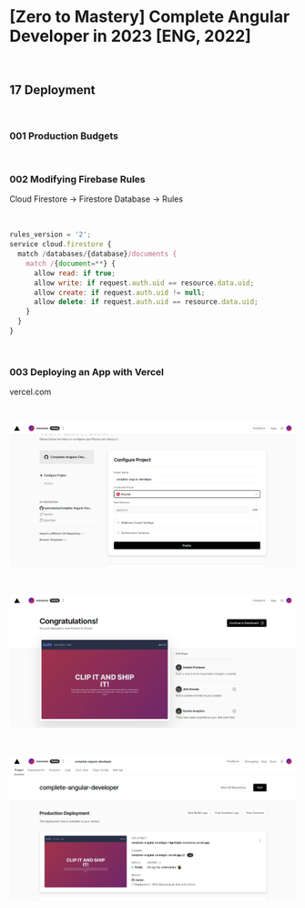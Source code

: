 # [Zero to Mastery] Complete Angular Developer in 2023 [ENG, 2022]

<br/>

## 17 Deployment

<br/>

### 001 Production Budgets

<br/>

### 002 Modifying Firebase Rules

Cloud Firestore -> Firestore Database -> Rules

<br/>

```js
rules_version = '2';
service cloud.firestore {
  match /databases/{database}/documents {
    match /{document=**} {
      allow read: if true;
      allow write: if request.auth.uid == resource.data.uid;
      allow create: if request.auth.uid != null;
      allow delete: if request.auth.uid == resource.data.uid;
    }
  }
}
```

<br/>

### 003 Deploying an App with Vercel

vercel.com

<br/>

![Application](/img/pic-m17-p01.png?raw=true)

<br/>

![Application](/img/pic-m17-p02.png?raw=true)

<br/>

![Application](/img/pic-m17-p03.png?raw=true)
